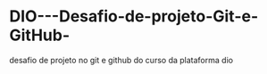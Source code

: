 # DIO---Desafio-de-projeto-Git-e-GitHub-
desafio de projeto no git e github do curso da plataforma dio

